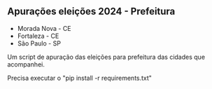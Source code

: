 ## Apurações eleições 2024 - Prefeitura

- Morada Nova - CE
- Fortaleza - CE
- São Paulo - SP

<p>Um script de apuração das eleições para prefeitura das cidades que acompanhei.</p>

<p>Precisa executar o "pip install -r requirements.txt"</p>
